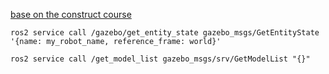 
[base on the construct course](https://bitbucket.org/theconstructcore/kalman_filters_files/)


```
ros2 service call /gazebo/get_entity_state gazebo_msgs/GetEntityState '{name: my_robot_name, reference_frame: world}'
```

```
ros2 service call /get_model_list gazebo_msgs/srv/GetModelList "{}"
```